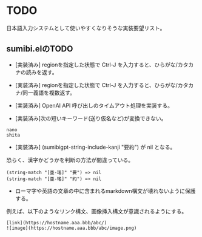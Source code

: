 # TODO

日本語入力システムとして使いやすくなりそうな実装要望リスト。

## sumibi.elのTODO

* [実装済み] regionを指定した状態で Ctrl-J を入力すると、ひらがな/カタカナの読みを返す。
* [実装済み] regionを指定した状態で Ctrl-J を入力すると、ひらがな/カタカナ/同一義語を複数返す。
* [実装済み] OpenAI API 呼び出しのタイムアウト処理を実装する。

* [実装済み]次の短いキーワード(送り仮名など)が変換できない。

```
nano
shita
```

* [実装済み] (sumibigpt-string-include-kanji "要約") が nil となる。

恐らく、漢字かどうかを判断の方法が間違っている。
```
(string-match "[亜-瑤]" "要") => nil
(string-match "[亜-瑤]" "約") => nil
```

* ローマ字や英語の文章の中に含まれるmarkdown構文が壊れないように保護する。

例えば、以下のようなリンク構文、画像挿入構文が意識されるようにする。

```
[link](https://hostname.aaa.bbb/abc/)
![image](https://hostname.aaa.bbb/abc/image.png)
```
